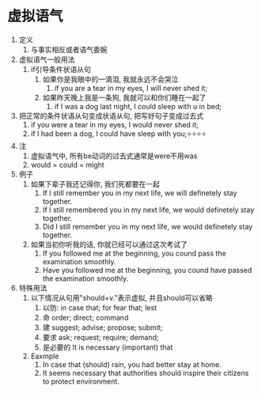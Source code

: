 # 虚拟语气

1. 定义
   1. 与事实相反或者语气委婉
2. 虚拟语气一般用法
   1. if引导条件状语从句
      1. 如果你是我眼中的一滴泪, 我就永远不会哭泣
         1. if you are a tear in my eyes, I will never shed it;
      2. 如果昨天晚上我是一条狗, 我就可以和你们睡在一起了
         1. if I was a dog last night, I could sleep with u in bed;
3. 把正常的条件状语从句变成状语从句, 把写好句子变成过去式
   1. if you were a tear in my eyes, I would never shed it;
   2. if I had been a dog, I could have sleep with you;⭐⭐⭐⭐
4. 注
   1. 虚拟语气中, 所有be动词的过去式通常是were不用was
   2. would = could = might
5. 例子
   1. 如果下辈子我还记得你, 我们死都要在一起
      1. If I still remember you in my next life, we will definetely stay together.
      2. If I still remembered you in my next life, we would definetely stay together.
      3. Did I still remember you in my next life, we would definetely stay together.
   2. 如果当初你听我的话, 你就已经可以通过这次考试了
      1. If you followed me at the beginning, you cound pass the examination smoothly.
      2. Have you followed me at the beginning, you cound have passed the examination smoothly.
6. 特殊用法
   1. 以下情况从句用"should+v."表示虚拟, 并且should可以省略
      1. 以防: in case that; for fear that; lest
      2. 命 order; direct; command
      3. 建 suggest; advise; propose; submit;
      4. 要求 ask; request; require; demand;
      5. 是必要的 It is necessary (important) that
   2. Eaxmple
      1. In case that (should) rain, you had better stay at home.
      2. It seems necessary that authorities should inspire their citizens to protect environment.

